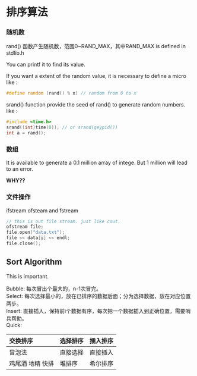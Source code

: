# 排序算法

### 随机数

rand() 函数产生随机数，范围0~RAND_MAX，其中RAND_MAX is defined in stdlib.h

You can printf it to find its value.

If you want a extent of the random value, it is necessary to define a micro like :

```C++
#define random (rand() % x) // random from 0 to x 
```
srand() function provide the seed of rand() to generate random numbers. like :

```C++
#include <time.h>
srand((int)time(0)); // or srand(geypid())
int a = rand();
```


### 数组

It is available to generate a 0.1 million array of intege. But 1 million will lead to an error.

**WHY??**

### 文件操作

ifstream ofsteam and fstream

```C++
// this is out file stream. just like cout.
ofstream file;
file.open("data.txt");
file << data[i] << endl;
file.close();
```

## Sort Algorithm

This is important.

Bubble: 每次冒出个最大的，n-1次冒完。 </br>
Select: 每次选择最小的，放在已排序的数据后面；分为选择数据，放在对应位置两步。 </br>
Insert: 直接插入，保持前i个数据有序，每次把一个数据插入到正确位置，需要哨兵帮助。  </br>
Quick: 


| 交换排序 | 选择排序 | 插入排序 |
| :------------- | :------------- | ----------- |
| 冒泡法 | 直接选择 | 直接插入 |
| 鸡尾酒 地精 快排 | 堆排序 | 希尔排序 |










